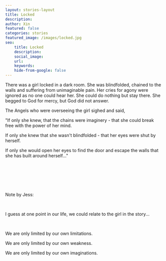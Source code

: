 ```yaml
---
layout: stories-layout
title: Locked
description:
author: Xin
featured: false
categories: stories
featured_image: /images/locked.jpg
seo:
    title: Locked
    description:
    social_image:
    url:
    keywords:
    hide-from-google: false
---
```

There was a girl locked in a dark room. She was blindfolded, chained to the walls and suffering from unimaginable pain. Her cries for agony were ignored as no one could hear her. She could do nothing but stay there. She begged to God for mercy, but God did not answer.

The Angels who were overseeing the girl sighed and said,

"If only she knew, that the chains were imaginery - that she could break free with the power of her mind.

If only she knew that she wasn't blindfolded - that her eyes were shut by herself.

If only she would open her eyes to find the door and escape the walls that she has built around herself..."

&nbsp;

&nbsp;

&nbsp;

Note by Jess:

&nbsp;

I guess at one point in our life, we could relate to the girl in the story...

&nbsp;

We are only limited by our own limitations.

We are only limited by our own weakness.

We are only limited by our own imaginations.

&nbsp;

&nbsp;

&nbsp;

